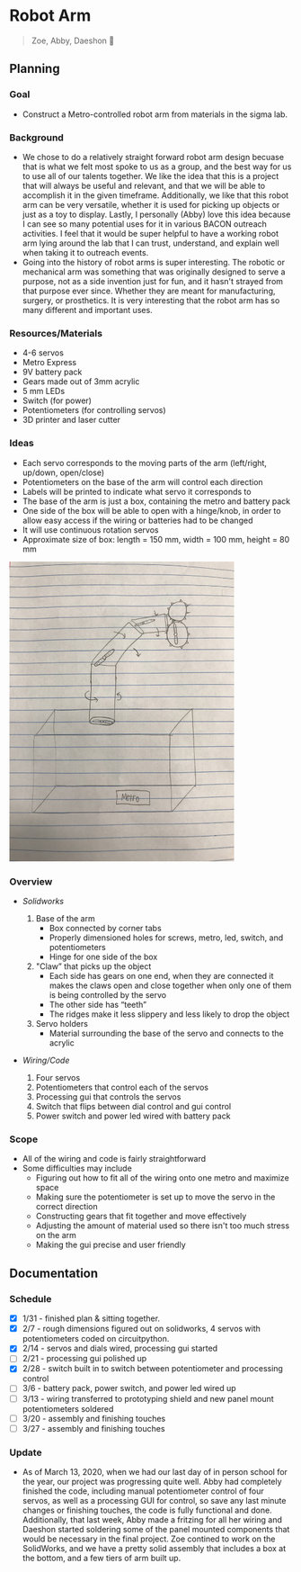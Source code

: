# Robot Arm 
> Zoe, Abby, Daeshon :robot:

## Planning

### Goal
- Construct a Metro-controlled robot arm from materials in the sigma lab.

### Background
- We chose to do a relatively straight forward robot arm design becuase that is what we felt most spoke to us as a group, and the best way for us to use all of our talents together. We like the idea that this is a project that will always be useful and relevant, and that we will be able to accomplish it in the given timeframe. Additionally, we like that this robot arm can be very versatile, whether it is used for picking up objects or just as a toy to display. Lastly, I personally (Abby) love this idea because I can see so many potential uses for it in various BACON outreach activities. I feel that it would be super helpful to have a working robot arm lying around the lab that I can trust, understand, and explain well when taking it to outreach events.
- Going into the history of robot arms is super interesting. The robotic or mechanical arm was something that was originally designed to serve a purpose, not as a side invention just for fun, and it hasn't strayed from that purpose ever since. Whether they are meant for manufacturing, surgery, or prosthetics. It is very interesting that the robot arm has so many different and important uses.

### Resources/Materials
- 4-6 servos
- Metro Express
- 9V battery pack
- Gears made out of 3mm acrylic
- 5 mm LEDs
- Switch (for power)
- Potentiometers (for controlling servos) 
- 3D printer and laser cutter

### Ideas
- Each servo corresponds to the moving parts of the arm (left/right, up/down, open/close)
 - Potentiometers on the base of the arm will control each direction
- Labels will be printed to indicate what servo it corresponds to
- The base of the arm is just a box, containing the metro and battery pack
- One side of the box will be able to open with a hinge/knob, in order to allow easy access if the wiring or batteries    had to be changed
- It will use continuous rotation servos
- Approximate size of box: length = 150 mm, width = 100 mm, height = 80 mm
<img src="Media/robot.jpg" width="400">

### Overview
- *Solidworks*
  1. Base of the arm
     - Box connected by corner tabs
     - Properly dimensioned holes for screws, metro, led, switch, and potentiometers
     - Hinge for one side of the box
  2. "Claw” that picks up the object
     - Each side has gears on one end, when they are connected it makes the claws open and close together when only one         of them is being controlled by the servo
     - The other side has “teeth”
     - The ridges make it less slippery and less likely to drop the object
  3. Servo holders 
     - Material surrounding the base of the servo and connects to the acrylic
    
- *Wiring/Code*
  1. Four servos
  2. Potentiometers that control each of the servos
  3. Processing gui that controls the servos
  4. Switch that flips between dial control and gui control
  5. Power switch and power led wired with battery pack
  
### Scope
- All of the wiring and code is fairly straightforward
- Some difficulties may include
  - Figuring out how to fit all of the wiring onto one metro and maximize space
  - Making sure the potentiometer is set up to move the servo in the correct direction 
  - Constructing gears that fit together and move effectively
  - Adjusting the amount of material used so there isn't too much stress on the arm
  - Making the gui precise and user friendly

## Documentation

### Schedule
- [x] 1/31 - finished plan & sitting together.
- [x] 2/7 - rough dimensions figured out on solidworks, 4 servos with potentiometers coded on circuitpython.
- [x] 2/14 - servos and dials wired, processing gui started
- [ ] 2/21 - processing gui polished up
- [x] 2/28 - switch built in to switch between potentiometer and processing control
- [ ] 3/6 - battery pack, power switch, and power led wired up
- [ ] 3/13 - wiring transferred to prototyping shield and new panel mount potentiometers soldered
- [ ] 3/20 - assembly and finishing touches
- [ ] 3/27 - assembly and finishing touches

### Update
- As of March 13, 2020, when we had our last day of in person school for the year, our project was progressing quite well. Abby had completely finished the code, including manual potentiometer control of four servos, as well as a processing GUI for control, so save any last minute changes or finishing touches, the code is fully functional and done. Additionally, that last week, Abby made a fritzing for all her wiring and Daeshon started soldering some of the panel mounted components that would be necessary in the final project. Zoe contined to work on the SolidWorks, and we have a pretty solid assembly that includes a box at the bottom, and a few tiers of arm built up. 
